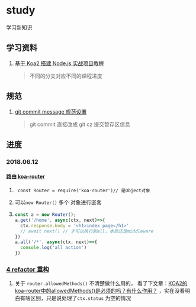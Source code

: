 # study

学习新知识

## 学习资料

1.  [基于 Koa2 搭建 Node.js 实战项目教程](https://github.com/ikcamp/koa2-tutorial)
    > 不同的分支对应不同的课程进度

## 规范

1.  [git commit message 规范设置](./readme/git_cmmit_message.md)

    > git commit 直接改成 git cz 提交暂存区信息

## 进度

### 2018.06.12

#### [路由 koa-router](https://github.com/ikcamp/koa2-tutorial/tree/2-koa-router)

1. ` const Router = require('koa-router')// 是Object对象` 

2. 可以`new Router()` 多个 对象进行嵌套

3. ```javascript
   const a = new Router(); 
   a.get('/home', async(ctx, next)=>{
     ctx.response.body = '<h1>index page</h1>'
     // await next() // 才可以执行到all，本质还是middleware
   })
   a.all('/*', async(ctx, next)=>{
     console.log('all action')
   })
   ```




### [4 refactor 重构](https://github.com/ikcamp/koa2-tutorial/tree/4-refactor)

1. 关于 `router.allowedMethods()` 不清楚做什么用的， 看了下文章：[KOA2的koa-router中的allowedMethods()是必须的吗？有什么作用？](https://segmentfault.com/q/1010000013110474) ，实在没看明白有啥区别，只是说处理了`ctx.status` 为空的情况
